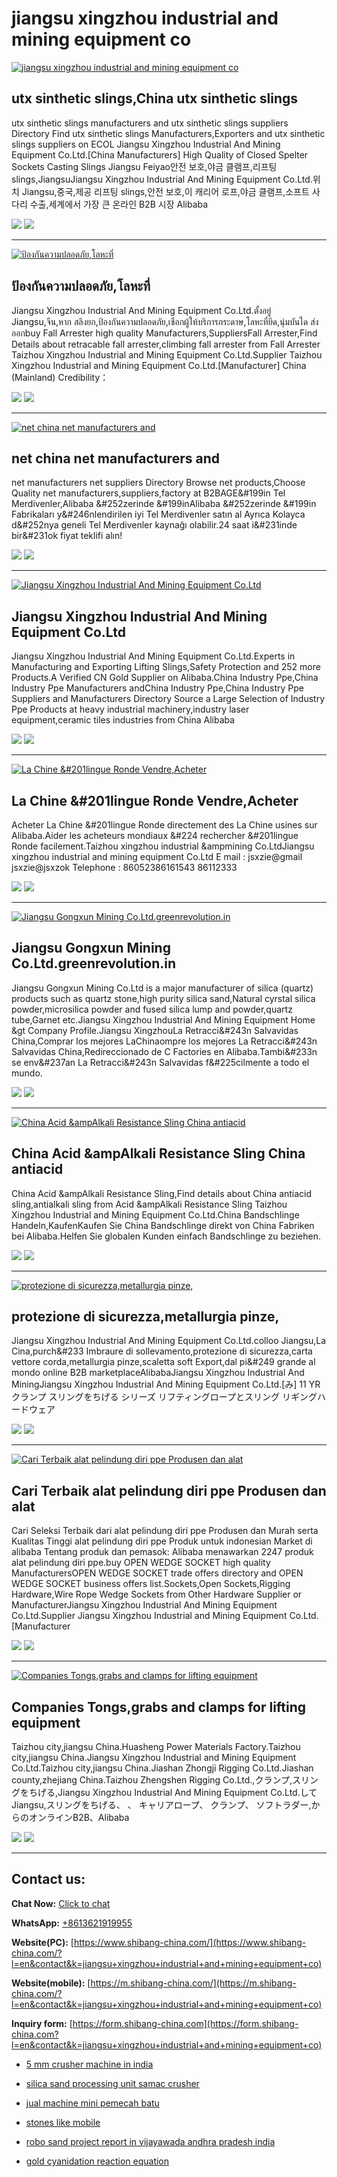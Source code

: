 # jiangsu xingzhou industrial and mining equipment co

<a href="https://swt.shibang-china.com/?l=en&img&k=jiangsu+xingzhou+industrial+and+mining+equipment+co" target="_blank">![jiangsu xingzhou industrial and mining equipment co](http://static.shibang-china.com/all-800x300/372.jpg)</a>

## utx sinthetic slings,China utx sinthetic slings
utx sinthetic slings manufacturers and utx sinthetic slings suppliers Directory Find utx sinthetic slings Manufacturers,Exporters and utx sinthetic slings suppliers on ECOL Jiangsu Xingzhou Industrial And Mining Equipment Co.Ltd.[China Manufacturers] High Quality of Closed Spelter Sockets Casting Slings Jiangsu Feiyao안전 보호,야금 클램프,리프팅 slings,JiangsuJiangsu Xingzhou Industrial And Mining Equipment Co.Ltd.위치 Jiangsu,중국,제공 리프팅 slings,안전 보호,이 캐리어 로프,야금 클램프,소프트 사다리 수출,세계에서 가장 큰 온라인 B2B 시장 Alibaba


<a href="https://whatsapp.shibangsoft.com/WhatsApp.php" target="_blank" title="WhatsApp">![](http://static.shibang-china.com/icon/whatsapp.png)</a> <a href="https://swt.shibang-china.com/?l=en&icon&k=jiangsu+xingzhou+industrial+and+mining+equipment+co" target="_blank">![](http://static.shibang-china.com/icon/chat-en.png)</a>

---

<a href="https://swt.shibang-china.com/?l=en&img&k=jiangsu+xingzhou+industrial+and+mining+equipment+co" target="_blank">![ป้องกันความปลอดภัย,โลหะที่](http://static.shibang-china.com/all-800x300/1051.jpg)</a>

## ป้องกันความปลอดภัย,โลหะที่
Jiangsu Xingzhou Industrial And Mining Equipment Co.Ltd.ตั้งอยู่ Jiangsu,จีน,หาก สลิงยก,ป้องกันความปลอดภัย,เชือกผู้ให้บริการกระดาษ,โลหะที่ยึด,นุ่มบันได ส่งออกbuy Fall Arrester high quality Manufacturers,SuppliersFall Arrester,Find Details about retracable fall arrester,climbing fall arrester from Fall Arrester Taizhou Xingzhou Industrial and Mining Equipment Co.Ltd.Supplier Taizhou Xingzhou Industrial and Mining Equipment Co.Ltd.[Manufacturer] China (Mainland) Credibility：


<a href="https://whatsapp.shibangsoft.com/WhatsApp.php" target="_blank" title="WhatsApp">![](http://static.shibang-china.com/icon/whatsapp.png)</a> <a href="https://swt.shibang-china.com/?l=en&icon&k=jiangsu+xingzhou+industrial+and+mining+equipment+co" target="_blank">![](http://static.shibang-china.com/icon/chat-en.png)</a>

---

<a href="https://swt.shibang-china.com/?l=en&img&k=jiangsu+xingzhou+industrial+and+mining+equipment+co" target="_blank">![net china net manufacturers and](http://static.shibang-china.com/all-800x300/636.jpg)</a>

## net china net manufacturers and
net manufacturers net suppliers Directory Browse net products,Choose Quality net manufacturers,suppliers,factory at B2BAGE&#199in Tel Merdivenler,Alibaba &#252zerinde &#199inAlibaba &#252zerinde &#199in Fabrikaları y&#246nlendirilen iyi Tel Merdivenler satın al Ayrıca Kolayca d&#252nya geneli Tel Merdivenler kaynağı olabilir.24 saat i&#231inde bir&#231ok fiyat teklifi alın!


<a href="https://whatsapp.shibangsoft.com/WhatsApp.php" target="_blank" title="WhatsApp">![](http://static.shibang-china.com/icon/whatsapp.png)</a> <a href="https://swt.shibang-china.com/?l=en&icon&k=jiangsu+xingzhou+industrial+and+mining+equipment+co" target="_blank">![](http://static.shibang-china.com/icon/chat-en.png)</a>

---

<a href="https://swt.shibang-china.com/?l=en&img&k=jiangsu+xingzhou+industrial+and+mining+equipment+co" target="_blank">![Jiangsu Xingzhou Industrial And Mining Equipment Co.Ltd](http://static.shibang-china.com/all-800x300/742.jpg)</a>

## Jiangsu Xingzhou Industrial And Mining Equipment Co.Ltd
Jiangsu Xingzhou Industrial And Mining Equipment Co.Ltd.Experts in Manufacturing and Exporting Lifting Slings,Safety Protection and 252 more Products.A Verified CN Gold Supplier on Alibaba.China Industry Ppe,China Industry Ppe Manufacturers andChina Industry Ppe,China Industry Ppe Suppliers and Manufacturers Directory Source a Large Selection of Industry Ppe Products at heavy industrial machinery,industry laser equipment,ceramic tiles industries from China Alibaba


<a href="https://whatsapp.shibangsoft.com/WhatsApp.php" target="_blank" title="WhatsApp">![](http://static.shibang-china.com/icon/whatsapp.png)</a> <a href="https://swt.shibang-china.com/?l=en&icon&k=jiangsu+xingzhou+industrial+and+mining+equipment+co" target="_blank">![](http://static.shibang-china.com/icon/chat-en.png)</a>

---

<a href="https://swt.shibang-china.com/?l=en&img&k=jiangsu+xingzhou+industrial+and+mining+equipment+co" target="_blank">![La Chine &#201lingue Ronde Vendre,Acheter](http://static.shibang-china.com/all-800x300/387.jpg)</a>

## La Chine &#201lingue Ronde Vendre,Acheter
Acheter La Chine &#201lingue Ronde directement des La Chine usines sur Alibaba.Aider les acheteurs mondiaux &#224 rechercher &#201lingue Ronde facilement.Taizhou xingzhou industrial &ampmining Co.LtdJiangsu xingzhou industrial and mining equipment Co.Ltd E mail : jsxzie@gmail jsxzie@jsxzok Telephone : 86052386161543 86112333


<a href="https://whatsapp.shibangsoft.com/WhatsApp.php" target="_blank" title="WhatsApp">![](http://static.shibang-china.com/icon/whatsapp.png)</a> <a href="https://swt.shibang-china.com/?l=en&icon&k=jiangsu+xingzhou+industrial+and+mining+equipment+co" target="_blank">![](http://static.shibang-china.com/icon/chat-en.png)</a>

---

<a href="https://swt.shibang-china.com/?l=en&img&k=jiangsu+xingzhou+industrial+and+mining+equipment+co" target="_blank">![Jiangsu Gongxun Mining Co.Ltd.greenrevolution.in](http://static.shibang-china.com/all-800x300/635.jpg)</a>

## Jiangsu Gongxun Mining Co.Ltd.greenrevolution.in
Jiangsu Gongxun Mining Co.Ltd is a major manufacturer of silica (quartz) products such as quartz stone,high purity silica sand,Natural cyrstal silica powder,microsilica powder and fused silica lump and powder,quartz tube,Garnet etc.Jiangsu Xingzhou Industrial And Mining Equipment Home &gt Company Profile.Jiangsu XingzhouLa Retracci&#243n Salvavidas China,Comprar los mejores LaChinaompre los mejores La Retracci&#243n Salvavidas China,Redireccionado de C Factories en Alibaba.Tambi&#233n se env&#237an La Retracci&#243n Salvavidas f&#225cilmente a todo el mundo.


<a href="https://whatsapp.shibangsoft.com/WhatsApp.php" target="_blank" title="WhatsApp">![](http://static.shibang-china.com/icon/whatsapp.png)</a> <a href="https://swt.shibang-china.com/?l=en&icon&k=jiangsu+xingzhou+industrial+and+mining+equipment+co" target="_blank">![](http://static.shibang-china.com/icon/chat-en.png)</a>

---

<a href="https://swt.shibang-china.com/?l=en&img&k=jiangsu+xingzhou+industrial+and+mining+equipment+co" target="_blank">![China Acid &ampAlkali Resistance Sling China antiacid](http://static.shibang-china.com/all-800x300/562.jpg)</a>

## China Acid &ampAlkali Resistance Sling China antiacid
China Acid &ampAlkali Resistance Sling,Find details about China antiacid sling,antialkali sling from Acid &ampAlkali Resistance Sling Taizhou Xingzhou Industrial and Mining Equipment Co.Ltd.China Bandschlinge Handeln,KaufenKaufen Sie China Bandschlinge direkt von China Fabriken bei Alibaba.Helfen Sie globalen Kunden einfach Bandschlinge zu beziehen.


<a href="https://whatsapp.shibangsoft.com/WhatsApp.php" target="_blank" title="WhatsApp">![](http://static.shibang-china.com/icon/whatsapp.png)</a> <a href="https://swt.shibang-china.com/?l=en&icon&k=jiangsu+xingzhou+industrial+and+mining+equipment+co" target="_blank">![](http://static.shibang-china.com/icon/chat-en.png)</a>

---

<a href="https://swt.shibang-china.com/?l=en&img&k=jiangsu+xingzhou+industrial+and+mining+equipment+co" target="_blank">![protezione di sicurezza,metallurgia pinze,](http://static.shibang-china.com/all-800x300/854.jpg)</a>

## protezione di sicurezza,metallurgia pinze,
Jiangsu Xingzhou Industrial And Mining Equipment Co.Ltd.colloo Jiangsu,La Cina,purch&#233 Imbraure di sollevamento,protezione di sicurezza,carta vettore corda,metallurgia pinze,scaletta soft Export,dal pi&#249 grande al mondo online B2B marketplaceAlibabaJiangsu Xingzhou Industrial And MiningJiangsu Xingzhou Industrial And Mining Equipment Co.Ltd.[み] 11 YR クランプ スリングをちげる シリーズ リフティングロープとスリング リギングハードウェア


<a href="https://whatsapp.shibangsoft.com/WhatsApp.php" target="_blank" title="WhatsApp">![](http://static.shibang-china.com/icon/whatsapp.png)</a> <a href="https://swt.shibang-china.com/?l=en&icon&k=jiangsu+xingzhou+industrial+and+mining+equipment+co" target="_blank">![](http://static.shibang-china.com/icon/chat-en.png)</a>

---

<a href="https://swt.shibang-china.com/?l=en&img&k=jiangsu+xingzhou+industrial+and+mining+equipment+co" target="_blank">![Cari Terbaik alat pelindung diri ppe Produsen dan alat](http://static.shibang-china.com/all-800x300/1371.jpg)</a>

## Cari Terbaik alat pelindung diri ppe Produsen dan alat
Cari Seleksi Terbaik dari alat pelindung diri ppe Produsen dan Murah serta Kualitas Tinggi alat pelindung diri ppe Produk untuk indonesian Market di alibaba Tentang produk dan pemasok: Alibaba menawarkan 2247 produk alat pelindung diri ppe.buy OPEN WEDGE SOCKET high quality ManufacturersOPEN WEDGE SOCKET trade offers directory and OPEN WEDGE SOCKET business offers list.Sockets,Open Sockets,Rigging Hardware,Wire Rope Wedge Sockets from Other Hardware Supplier or ManufacturerJiangsu Xingzhou Industrial And Mining Equipment Co.Ltd.Supplier Jiangsu Xingzhou Industrial and Mining Equipment Co.Ltd.[Manufacturer


<a href="https://whatsapp.shibangsoft.com/WhatsApp.php" target="_blank" title="WhatsApp">![](http://static.shibang-china.com/icon/whatsapp.png)</a> <a href="https://swt.shibang-china.com/?l=en&icon&k=jiangsu+xingzhou+industrial+and+mining+equipment+co" target="_blank">![](http://static.shibang-china.com/icon/chat-en.png)</a>

---

<a href="https://swt.shibang-china.com/?l=en&img&k=jiangsu+xingzhou+industrial+and+mining+equipment+co" target="_blank">![Companies Tongs,grabs and clamps for lifting equipment](http://static.shibang-china.com/all-800x300/406.jpg)</a>

## Companies Tongs,grabs and clamps for lifting equipment
Taizhou city,jiangsu China.Huasheng Power Materials Factory.Taizhou city,jiangsu China.Jiangsu Xingzhou Industrial and Mining Equipment Co.Ltd.Taizhou city,jiangsu China.Jiashan Zhongji Rigging Co.Ltd.Jiashan county,zhejiang China.Taizhou Zhengshen Rigging Co.Ltd.,クランプ,スリングをちげる,Jiangsu Xingzhou Industrial And Mining Equipment Co.Ltd.して Jiangsu,スリングをちげる、 、 キャリアロープ、 クランプ、 ソフトラダー,からのオンラインB2B、Alibaba


<a href="https://whatsapp.shibangsoft.com/WhatsApp.php" target="_blank" title="WhatsApp">![](http://static.shibang-china.com/icon/whatsapp.png)</a> <a href="https://swt.shibang-china.com/?l=en&icon&k=jiangsu+xingzhou+industrial+and+mining+equipment+co" target="_blank">![](http://static.shibang-china.com/icon/chat-en.png)</a>

---
## Contact us:

**Chat Now:** [Click to chat](https://swt.shibang-china.com?l=en&contact&k=jiangsu+xingzhou+industrial+and+mining+equipment+co)

**WhatsApp:**  [+8613621919955](https://whatsapp.shibangsoft.com/WhatsApp.php)

**Website(PC):** [https://www.shibang-china.com/](https://www.shibang-china.com/?l=en&contact&k=jiangsu+xingzhou+industrial+and+mining+equipment+co)

**Website(mobile):** [https://m.shibang-china.com/](https://m.shibang-china.com/?l=en&contact&k=jiangsu+xingzhou+industrial+and+mining+equipment+co)

**Inquiry form:** [https://form.shibang-china.com](https://form.shibang-china.com?l=en&contact&k=jiangsu+xingzhou+industrial+and+mining+equipment+co)

* [5 mm crusher machine in india](../119/5%20mm%20crusher%20machine%20in%20india.md)

* [silica sand processing unit samac crusher](../116/silica%20sand%20processing%20unit%20samac%20crusher.md)

* [jual machine mini pemecah batu](../120/jual%20machine%20mini%20pemecah%20batu.md)

* [stones like mobile](../122/stones%20like%20mobile.md)

* [robo sand project report in vijayawada andhra pradesh india](../113/robo%20sand%20project%20report%20in%20vijayawada%20andhra%20pradesh%20india.md)

* [gold cyanidation reaction equation](../116/gold%20cyanidation%20reaction%20equation.md)